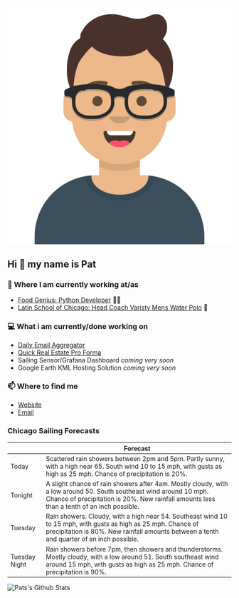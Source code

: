 [![Social banner for p-j-falconer](https://raw.githubusercontent.com/P-J-FALCONER/P-J-FALCONER/master/assets/avataaars.svg)](https://patfalconer.com/)
## Hi :wave: my name is Pat

### 💼 Where I am currently working at/as
- [Food Genius: Python Developer](https://getfoodgenius.com/) 🍔🐍
- [Latin School of Chicago: Head Coach Varisty Mens Water Polo](https://www.latinschool.org/) 🤽


### 💻 What i am currently/done working on
 - [Daily Email Aggregator](https://github.com/P-J-FALCONER/dott_daily_mail)
 - [Quick Real Estate Pro Forma](https://github.com/P-J-FALCONER/henry)
 - Sailing Sensor/Grafana Dashboard *coming very soon*
 - Google Earth KML Hosting Solution *coming very soon*

### 📫 Where to find me
 - [Website](https://patfalconer.com/)
 - [Email](mailto:patrick.j.falconer@gmail.com)


### Chicago Sailing Forecasts
|   | Forecast  |
|---|---|
| Today | Scattered rain showers between 2pm and 5pm. Partly sunny, with a high near 65. South wind 10 to 15 mph, with gusts as high as 25 mph. Chance of precipitation is 20%. |
| Tonight | A slight chance of rain showers after 4am. Mostly cloudy, with a low around 50. South southeast wind around 10 mph. Chance of precipitation is 20%. New rainfall amounts less than a tenth of an inch possible. |
| Tuesday | Rain showers. Cloudy, with a high near 54. Southeast wind 10 to 15 mph, with gusts as high as 25 mph. Chance of precipitation is 80%. New rainfall amounts between a tenth and quarter of an inch possible. |
| Tuesday Night | Rain showers before 7pm, then showers and thunderstorms. Mostly cloudy, with a low around 51. South southeast wind around 15 mph, with gusts as high as 25 mph. Chance of precipitation is 90%. |

![Pats's Github Stats](https://github-readme-stats.vercel.app/api?username=p-j-falconer&show_icons=true&theme=radical)
